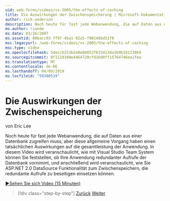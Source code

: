 ```yaml
---
uid: web-forms/videos/vs-2005/the-effects-of-caching
title: Die Auswirkungen der Zwischenspeicherung | Microsoft-Dokumentation
author: rick-anderson
description: Noch heute für fast jede Webanwendung, die auf Daten aus einer Datenbank zugreifen muss, aber diese allgemeine Vorgang kann wesentlich auf die gesamtleistung der ein...
ms.author: riande
ms.date: 03/26/2007
ms.assetid: 806acc93-7f97-4ba1-92a5-f90146bd51f8
msc.legacyurl: /web-forms/videos/vs-2005/the-effects-of-caching
msc.type: video
ms.openlocfilehash: 5deccb253b2e8e6b853f615413da3b9b161239b9
ms.sourcegitcommit: 0f1119340e4464720cfd16d0ff15764746ea1fea
ms.translationtype: MT
ms.contentlocale: de-DE
ms.lasthandoff: 04/09/2019
ms.locfileid: "59380519"
---
```

# <a name="the-effects-of-caching"></a>Die Auswirkungen der Zwischenspeicherung

von Eric Lee

Noch heute für fast jede Webanwendung, die auf Daten aus einer Datenbank zugreifen muss, aber diese allgemeine Vorgang haben einen tatsächlichen Auswirkungen auf die gesamtleistung der Anwendung. In diesem Video wird veranschaulicht, wie mit Visual Studio Team System können Sie feststellen, ob Ihre Anwendung redundanter Aufrufe der Datenbank vornimmt, und anschließend wird veranschaulicht, wie Sie ASP.NET 2.0 DataSource Funktionalität zum Zwischenspeichern, die redundante Aufrufe zu beseitigen einsetzen können.

[&#9654;Sehen Sie sich Video (15 Minuten)](https://channel9.msdn.com/Blogs/ASP-NET-Site-Videos/the-effects-of-caching)

> [!div class="step-by-step"]
> [Zurück](custom-extraction-rules-and-coded-web-tests.md)
> [Weiter](using-the-load-test-agent.md)
